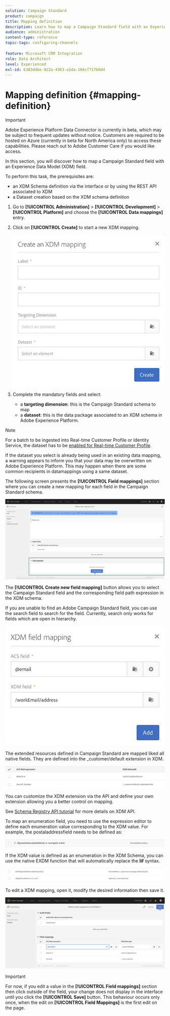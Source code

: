 ```yaml
---
solution: Campaign Standard
product: campaign
title: Mapping definition
description: Learn how to map a Campaign Standard field with an Experience Data Model (XDM) field.
audience: administration
content-type: reference
topic-tags: configuring-channels

feature: Microsoft CRM Integration
role: Data Architect
level: Experienced
exl-id: 6383ddbe-922a-4363-a1da-166cf717b0dd
---
```

# Mapping definition {#mapping-definition}

>[!IMPORTANT]
>
>Adobe Experience Platform Data Connector is currently in beta, which may be subject to frequent updates without notice. Customers are required to be hosted on Azure (currently in beta for North America only) to access these capabilities. Please reach out to Adobe Customer Care if you would like access.

In this section, you will discover how to map a Campaign Standard field with an Experience Data Model (XDM) field.

To perform this task, the prerequisites are:

* an XDM Schema definition via the interface or by using the REST API associated to XDM
* a Dataset creation based on the XDM schema definition

1. Go to **[!UICONTROL Administration]** > **[!UICONTROL Development]** > **[!UICONTROL Platform]** and choose the **[!UICONTROL Data mappings]** entry.

1. Click on **[!UICONTROL Create]** to start a new XDM mapping.

    ![](assets/aep_createmapping.png)

1. Complete the mandatory fields and select:

    * a **targeting dimension**: this is the Campaign Standard schema to map
    * a **dataset**: this is the data package associated to an XDM schema in Adobe Experience Platform.

>[!NOTE]
>
>For a batch to be ingested into Real-time Customer Profile or Identity Service, the dataset has to be [enabled for Real-time Customer Profile](https://experienceleague.adobe.com/docs/experience-platform/rtcdp/intro/get-started.html).
>
>If the dataset you select is already being used in an existing data mapping, a warning appears to inform you that your data may be overwritten on Adobe Experience Platform. This may happen when there are some common recipients in datamappings using a same dataset.

The following screen presents the **[!UICONTROL Field mappings]** section where you can create a new mapping for each field in the Campaign Standard schema.

![](assets/aep_fieldmappings.png)

The **[!UICONTROL Create new field mapping]** button allows you to select the Campaign Standard field and the corresponding field path expression in the XDM schema.

If you are unable to find an Adobe Campaign Standard field, you can use the search field to search for the field. Currently, search only works for fields which are open in hierarchy.

![](assets/aep_mapfield.png)

The extended resources defined in Campaign Standard are mapped liked all native fields. They are defined into the _customer/default extension in XDM.

![](assets/aep_fieldscusmapping.png)

You can customize the XDM extension via the API and define your own extension allowing you a better control on mapping.

See [Schema Registry API tutorial](https://experienceleague.adobe.com/docs/experience-platform/xdm/api/getting-started.html) for more details on XDM API.

To map an enumeration field, you need to use the expression editor to define each enumeration value corresponding to the XDM value. For example, the postaladdressfield needs to be defined as:

![](assets/aep_enummapping.png)

If the XDM value is defined as an enumeration in the XDM Schema, you can use the native EXDM function that will automatically replace the **lif** syntax.

![](assets/aep_enummappingexdm.png)

To edit a XDM mapping, open it, modify the desired information then save it.

![](assets/aep_editmapping.png)

>[!IMPORTANT]
>
>For now, if you edit a value in the **[!UICONTROL Field mappings]** section then click outside of the field, your change does not display in the interface until you click the **[!UICONTROL Save]** button. This behaviour occurs only once, when the edit on **[!UICONTROL Field Mappings]** is the first edit on the page.
